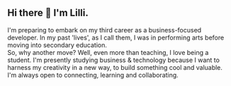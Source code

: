 ## Hi there 👋 I'm Lilli. 
I'm preparing to embark on my third career as a business-focused developer. In my past 'lives', as I call them, I was in performing arts before moving into secondary education.  
So, why another move? Well, even more than teaching, I love being a student. I'm presently studying business & technology because I want to harness my creativity in a new way, to build something cool and valuable.
I'm always open to connecting, learning and collaborating.
